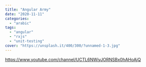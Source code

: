 ```yaml
---
title: "Angular Army"
date: "2020-11-11"
categories:
  - "arabic"
tags:
  - "angular"
  - "rxjs"
  - "unit-testing"
cover: "https://unsplash.it/400/300/?unnamed-1-3.jpg"
---
```


https://www.youtube.com/channel/UCTL6NWiyJORNSBx0hAHoAjQ
